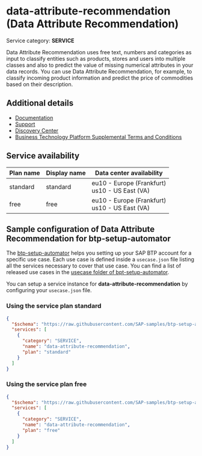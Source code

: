 # data-attribute-recommendation (Data Attribute Recommendation)

Service category: **SERVICE**

Data Attribute Recommendation uses free text, numbers and categories as input to classify entities such as products, stores and users into multiple classes and also to predict the value of missing numerical attributes in your data records. You can use Data Attribute Recommendation, for example, to classify incoming product information and predict the price of commodities based on their description.

## Additional details

- [Documentation](https://help.sap.com/dar)
- [Support](https://help.sap.com/viewer/105bcfd88921418e8c29b24a7a402ec3/SHIP/en-US/4fb850f57a7848cab74f180c129c0b86.html)
- [Discovery Center](https://discovery-center.cloud.sap/serviceCatalog/data-attribute-recommendation)
- [Business Technology Platform Supplemental Terms and Conditions](https://www.sap.com/about/trust-center/agreements/cloud/cloud-services.html?tag=language:english&search=Supplement%20Business%20Technology%20Platform&sort=latest_desc)

## Service availability

| Plan name | Display name | Data center availability  |
|------|----------------|---------------------------|
|  standard  |  standard  | eu10 - Europe (Frankfurt)<br> us10 - US East (VA)  |
|  free  |  free  | eu10 - Europe (Frankfurt)<br> us10 - US East (VA)  |

## Sample configuration of **Data Attribute Recommendation** for btp-setup-automator

The [btp-setup-automator](https://github.com/SAP-samples/btp-setup-automator) helps you setting up your SAP BTP account for a specific use case. Each use case is defined inside a `usecase.json` file listing all the services necessary to cover that use case. You can find a list of released use cases in the [usecase folder of bpt-setup-automator](https://github.com/SAP-samples/btp-setup-automator/tree/main/usecases).

You can setup a service instance for **data-attribute-recommendation** by configuring your `usecase.json` file.

### Using the service plan **standard**

```json
{
  "$schema": "https://raw.githubusercontent.com/SAP-samples/btp-setup-automator/main/libs/btpsa-usecase.json",
  "services": [
    {
      "category": "SERVICE",
      "name": "data-attribute-recommendation",
      "plan": "standard"
    }
  ]
}
```

### Using the service plan **free**

```json
{
  "$schema": "https://raw.githubusercontent.com/SAP-samples/btp-setup-automator/main/libs/btpsa-usecase.json",
  "services": [
    {
      "category": "SERVICE",
      "name": "data-attribute-recommendation",
      "plan": "free"
    }
  ]
}
```
